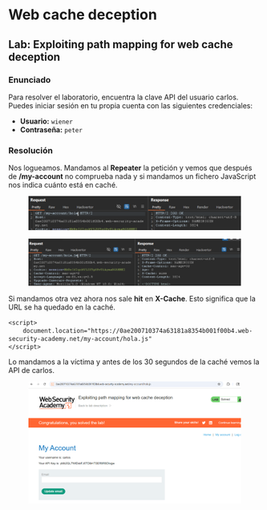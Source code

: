 # Web cache deception

## Lab: Exploiting path mapping for web cache deception

### Enunciado

Para resolver el laboratorio, encuentra la clave API del usuario carlos. Puedes iniciar sesión en tu propia cuenta con las siguientes credenciales:

* **Usuario:** `wiener`
* **Contraseña:** `peter`

### Resolución

Nos logueamos. Mandamos al **Repeater** la petición y vemos que después de **/my-account** no comprueba nada y si mandamos un fichero JavaScript nos indica cuánto está en caché.

<figure><img src="../../.gitbook/assets/image (5) (1) (1) (1) (1) (1).png" alt=""><figcaption></figcaption></figure>

<figure><img src="../../.gitbook/assets/image (1) (1) (1) (1) (1) (1) (1).png" alt=""><figcaption></figcaption></figure>

Si mandamos otra vez ahora nos sale **hit** en **X-Cache**. Esto significa que la URL se ha quedado en la caché.

```
<script>
    document.location="https://0ae200710374a63181a8354b001f00b4.web-security-academy.net/my-account/hola.js"
</script>
```

Lo mandamos a la víctima y antes de los 30 segundos de la caché vemos la API de carlos.

<figure><img src="../../.gitbook/assets/image (2) (1) (1) (1) (1) (1) (1).png" alt=""><figcaption></figcaption></figure>
